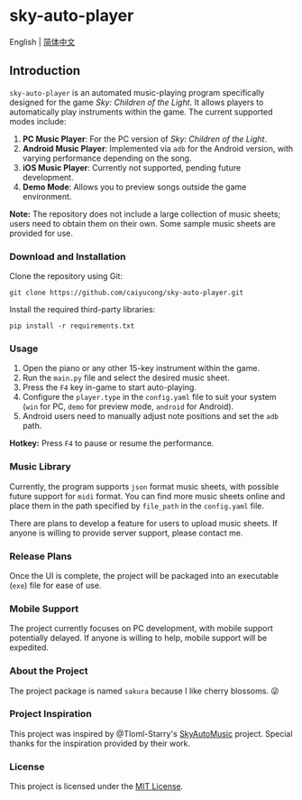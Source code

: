 # sky-auto-player

English | [简体中文](./README.zh-CN.md)

## Introduction

`sky-auto-player` is an automated music-playing program specifically designed for the game *Sky: Children of the Light*. It allows players to automatically play instruments within the game. The current supported modes include:

1. **PC Music Player**: For the PC version of *Sky: Children of the Light*.
2. **Android Music Player**: Implemented via `adb` for the Android version, with varying performance depending on the song.
3. **iOS Music Player**: Currently not supported, pending future development.
4. **Demo Mode**: Allows you to preview songs outside the game environment.

**Note:** The repository does not include a large collection of music sheets; users need to obtain them on their own. Some sample music sheets are provided for use.

### Download and Installation

Clone the repository using Git:

```shell
git clone https://github.com/caiyucong/sky-auto-player.git
```

Install the required third-party libraries:

```shell
pip install -r requirements.txt
```

### Usage

1. Open the piano or any other 15-key instrument within the game.
2. Run the `main.py` file and select the desired music sheet.
3. Press the `F4` key in-game to start auto-playing.
4. Configure the `player.type` in the `config.yaml` file to suit your system (`win` for PC, `demo` for preview mode, `android` for Android).
5. Android users need to manually adjust note positions and set the `adb` path.

**Hotkey:** Press `F4` to pause or resume the performance.

### Music Library

Currently, the program supports `json` format music sheets, with possible future support for `midi` format. You can find more music sheets online and place them in the path specified by `file_path` in the `config.yaml` file.

There are plans to develop a feature for users to upload music sheets. If anyone is willing to provide server support, please contact me.

### Release Plans

Once the UI is complete, the project will be packaged into an executable (`exe`) file for ease of use.

### Mobile Support

The project currently focuses on PC development, with mobile support potentially delayed. If anyone is willing to help, mobile support will be expedited.

### About the Project

The project package is named `sakura` because I like cherry blossoms. 😜

### Project Inspiration

This project was inspired by @Tloml-Starry's [SkyAutoMusic](https://github.com/Tloml-Starry/SkyAutoMusic) project. Special thanks for the inspiration provided by their work.

### License

This project is licensed under the [MIT License](./LICENSE).
